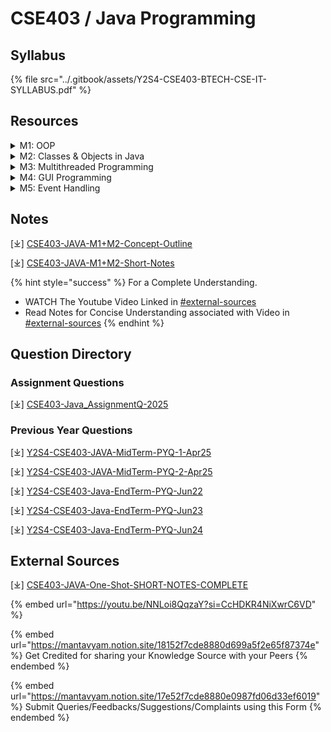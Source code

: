 # CSE403 / Java Programming

## Syllabus

{% file src="../.gitbook/assets/Y2S4-CSE403-BTECH-CSE-IT-SYLLABUS.pdf" %}

## Resources

<details>

<summary>M1: OOP</summary>

\[⤓] [L1.1 Introduction and Evolution of JAVA](https://drive.google.com/file/d/1ahvNcFZjl8u7M1hbYFeJsE63wEbjQbMt/view?usp=drive_link)

\[⤓] [L1.2 Java Execution Platform](https://drive.google.com/file/d/1Sp5XWaf-mPwPL5y8LMATCLGbddjbHiRP/view?usp=drive_link)

\[⤓] [L1.3 Syntax and Data Types](https://drive.google.com/file/d/1fD_7UuhAI41OBz9pLE5yzwTm28NyRRKD/view?usp=drive_link)

\[⤓] [L1.4 Variables and Arrays](https://drive.google.com/file/d/1xn2orZxMp-PNVrBOgoBWaxoSXCukzkiH/view?usp=drive_link)

\[⤓] [L1.5 Operators](https://drive.google.com/file/d/13J42Lf_UZVB0sQkKkZhTvrG2qTC3L16P/view?usp=drive_link)

\[⤓] [L1.6 Control Flow](https://drive.google.com/file/d/1_IRsZuLKbWRBK29Uuex-qjpAM5395zql/view?usp=drive_link)

</details>

<details>

<summary>M2: Classes &#x26; Objects in Java</summary>

\[⤓] [L2.1 Classes](https://drive.google.com/file/d/1KPE-FcGBkSKkbAsO-xZMAOaRlMNZ3_sn/view?usp=sharing)

\[⤓] [L2.2 Inheritance](https://drive.google.com/file/d/1kGVzgggb7Ritdw3ByCGduT9GJXhhfKsK/view?usp=drive_link)

\[⤓] [L2.3 Polymorphism](https://drive.google.com/file/d/19G27EP6oEtih6DLVSgoPFvkdF-rzfHGn/view?usp=drive_link)

\[⤓] [L2.4 Packages+Interfaces](https://drive.google.com/file/d/1Jcw-ZOfKPt8981nJaWW98M2AqEqr6UIW/view?usp=sharing)

</details>

<details>

<summary>M3: Multithreaded Programming</summary>

\[⤓] [L3.1 MultiThreaded Programming](https://drive.google.com/file/d/1Jv39X31wSpfGoSC7mvu7TA36XDKYgJ7M/view?usp=sharing)

\[⤓] [L3.2 Exception Handling](https://drive.google.com/file/d/1Juw12ytcFlCd1iHH7cx-uMlLqUMQFX97/view?usp=sharing)

</details>

<details>

<summary>M4: GUI Programming</summary>

\[⤓] [L4.1 AWT](https://drive.google.com/file/d/1JrM8jPXYn0eZNCiM_QfID-12TdL26uaD/view?usp=sharing)

\[⤓] [L4.2 Layout Managers](https://drive.google.com/file/d/1JmbcXjM9u4oIcqaTITMd5C4Gfx8grIcS/view?usp=sharing)

\[⤓] [L4.3 Swing](https://drive.google.com/file/d/1Jf9wWeeG9WBoeVt5eSCWFv_fhIyaiowr/view?usp=sharing)

</details>

<details>

<summary>M5: Event Handling</summary>

\[⤓] [L5.1 Event Handling](https://docs.google.com/presentation/d/1jtFbzaqn2tFxCS4eM5cncFslHDgCCvJt/edit?usp=sharing\&ouid=114560226846413789967\&rtpof=true\&sd=true)

</details>

## Notes

\[⤓] [CSE403-JAVA-M1+M2-Concept-Outline](https://drive.google.com/file/d/1arcKn0epmsOa5NckrzvWC6z4Vc65d3VS/view?usp=drive_link)

\[⤓] [CSE403-JAVA-M1+M2-Short-Notes](https://drive.google.com/file/d/1JxtijaWtZ92wU3CsG2iA3Px3NDBBFoZO/view?usp=drive_link)

{% hint style="success" %}
For a Complete Understanding.

* WATCH The Youtube Video Linked in [#external-sources](./#external-sources "mention")
* Read Notes for Concise Understanding associated with Video in [#external-sources](./#external-sources "mention")
{% endhint %}

## Question Directory

### Assignment Questions

\[⤓] [CSE403-Java\_AssignmentQ-2025](https://drive.google.com/file/d/19kRdBD9UO1gCeZAb6YPZucPYOfmwqW2R/view?usp=sharing)

### Previous Year Questions

\[⤓] [Y2S4-CSE403-JAVA-MidTerm-PYQ-1-Apr25](https://drive.google.com/file/d/1lAG2iwuteAw0KNVIlpFStckC7DUblDCb/view?usp=drive_link)

\[⤓] [Y2S4-CSE403-JAVA-MidTerm-PYQ-2-Apr25](https://drive.google.com/file/d/19jKfKhB7IcyOU2HutDOv_F4G9XNvXmq6/view?usp=drive_link)

\[⤓] [Y2S4-CSE403-Java-EndTerm-PYQ-Jun22](https://drive.google.com/file/d/1inVzyv-T7CKJ4RFtHAHwsF0c7xHvxcDc/view?usp=drive_link)

\[⤓] [Y2S4-CSE403-Java-EndTerm-PYQ-Jun23](https://drive.google.com/file/d/1yX9Ub9FMs41oKJHsCG04FhLsL-9DErtS/view?usp=drive_link)

\[⤓] [Y2S4-CSE403-Java-EndTerm-PYQ-Jun24](https://drive.google.com/file/d/1MyOAF97ngMtzOKwJ0N0LaJJtslF8UQ36/view?usp=sharing)

## External Sources

\[⤓] [CSE403-JAVA-One-Shot-SHORT-NOTES-COMPLETE](https://drive.google.com/file/d/18lbu2XFTbpj8mQBm-JEYcoAepho5S6OO/view?usp=drive_link)

{% embed url="https://youtu.be/NNLoi8QqzaY?si=CcHDKR4NiXwrC6VD" %}

{% embed url="https://mantavyam.notion.site/18152f7cde8880d699a5f2e65f87374e" %}
Get Credited for sharing your Knowledge Source with your Peers
{% endembed %}

{% embed url="https://mantavyam.notion.site/17e52f7cde8880e0987fd06d33ef6019" %}
Submit Queries/Feedbacks/Suggestions/Complaints using this Form
{% endembed %}
